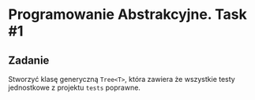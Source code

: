 # Programowanie Abstrakcyjne. Task #1

## Zadanie

Stworzyć klasę generyczną `Tree<T>`, która zawiera że wszystkie testy jednostkowe z projektu `tests` poprawne.
